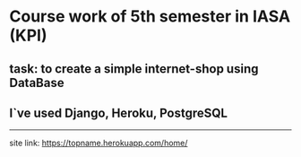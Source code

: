 # Course work of 5th semester in IASA (KPI)
## task: to create a simple internet-shop using DataBase
## I`ve used Django, Heroku, PostgreSQL
 
 -------------------------------------------------------
 site link: https://topname.herokuapp.com/home/

